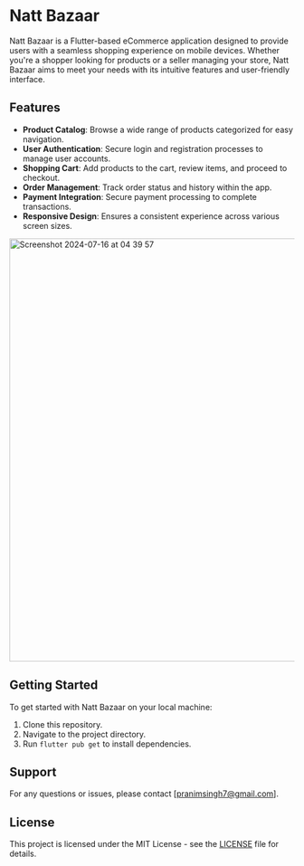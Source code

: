 # Natt Bazaar

Natt Bazaar is a Flutter-based eCommerce application designed to provide users with a seamless shopping experience on mobile devices. Whether you're a shopper looking for products or a seller managing your store, Natt Bazaar aims to meet your needs with its intuitive features and user-friendly interface.

## Features

- **Product Catalog**: Browse a wide range of products categorized for easy navigation.
- **User Authentication**: Secure login and registration processes to manage user accounts.
- **Shopping Cart**: Add products to the cart, review items, and proceed to checkout.
- **Order Management**: Track order status and history within the app.
- **Payment Integration**: Secure payment processing to complete transactions.
- **Responsive Design**: Ensures a consistent experience across various screen sizes.
  
<img width="748" alt="Screenshot 2024-07-16 at 04 39 57" src="https://github.com/user-attachments/assets/4944f5e0-b5b2-4cf6-b65d-3d90bc60c606">


## Getting Started

To get started with Natt Bazaar on your local machine:

1. Clone this repository.
2. Navigate to the project directory.
3. Run `flutter pub get` to install dependencies.


## Support

For any questions or issues, please contact [pranimsingh7@gmail.com].

## License

This project is licensed under the MIT License - see the [LICENSE](LICENSE) file for details.

